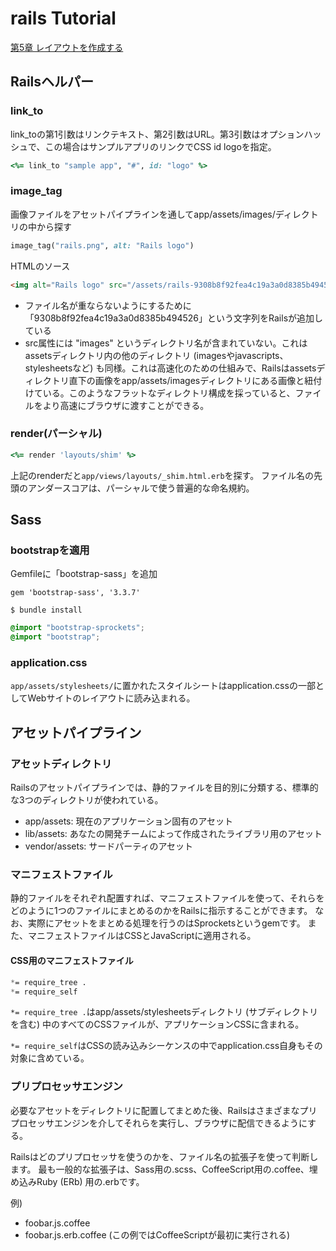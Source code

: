 # rails Tutorial

[第5章 レイアウトを作成する](https://railstutorial.jp/chapters/filling_in_the_layout?version=5.1#cha-filling_in_the_layout)

## Railsヘルパー

### link_to

link_toの第1引数はリンクテキスト、第2引数はURL。第3引数はオプションハッシュで、この場合はサンプルアプリのリンクでCSS id logoを指定。

``` ruby
<%= link_to "sample app", "#", id: "logo" %>
```

### image_tag

画像ファイルをアセットパイプラインを通してapp/assets/images/ディレクトリの中から探す

``` ruby
image_tag("rails.png", alt: "Rails logo")
```

HTMLのソース

``` html
<img alt="Rails logo" src="/assets/rails-9308b8f92fea4c19a3a0d8385b494526.png" />
```

 - ファイル名が重ならないようにするために「9308b8f92fea4c19a3a0d8385b494526」という文字列をRailsが追加している
 - src属性には "images" というディレクトリ名が含まれていない。これはassetsディレクトリ内の他のディレクトリ (imagesやjavascripts、stylesheetsなど) も同様。これは高速化のための仕組みで、Railsはassetsディレクトリ直下の画像をapp/assets/imagesディレクトリにある画像と紐付けている。このようなフラットなディレクトリ構成を採っていると、ファイルをより高速にブラウザに渡すことができる。

### render(パーシャル)

``` ruby
<%= render 'layouts/shim' %>
```

上記のrenderだと```app/views/layouts/_shim.html.erb```を探す。
ファイル名の先頭のアンダースコアは、パーシャルで使う普遍的な命名規約。

## Sass

### bootstrapを適用

Gemfileに「bootstrap-sass」を追加

``` ruby:Gemfile
gem 'bootstrap-sass', '3.3.7'
```

``` terminal
$ bundle install
```

``` css:app/assets/stylesheets/custom.scss
@import "bootstrap-sprockets";
@import "bootstrap";
```

### application.css

```app/assets/stylesheets/```に置かれたスタイルシートはapplication.cssの一部としてWebサイトのレイアウトに読み込まれる。

## アセットパイプライン

### アセットディレクトリ

Railsのアセットパイプラインでは、静的ファイルを目的別に分類する、標準的な3つのディレクトリが使われている。

- app/assets: 現在のアプリケーション固有のアセット
- lib/assets: あなたの開発チームによって作成されたライブラリ用のアセット
- vendor/assets: サードパーティのアセット

### マニフェストファイル

静的ファイルをそれぞれ配置すれば、マニフェストファイルを使って、それらをどのように1つのファイルにまとめるのかをRailsに指示することができます。
なお、実際にアセットをまとめる処理を行うのはSprocketsというgemです。
また、マニフェストファイルはCSSとJavaScriptに適用される。

#### CSS用のマニフェストファイル

```css:app/assets/stylesheets/application.css
*= require_tree .
*= require_self
```

```*= require_tree .```はapp/assets/stylesheetsディレクトリ (サブディレクトリを含む) 中のすべてのCSSファイルが、アプリケーションCSSに含まれる。

```*= require_self```はCSSの読み込みシーケンスの中でapplication.css自身もその対象に含めている。

### プリプロセッサエンジン

必要なアセットをディレクトリに配置してまとめた後、Railsはさまざまなプリプロセッサエンジンを介してそれらを実行し、ブラウザに配信できるようにする。

Railsはどのプリプロセッサを使うのかを、ファイル名の拡張子を使って判断します。
最も一般的な拡張子は、Sass用の.scss、CoffeeScript用の.coffee、埋め込みRuby (ERb) 用の.erbです。

例)

- foobar.js.coffee
- foobar.js.erb.coffee (この例ではCoffeeScriptが最初に実行される) 
